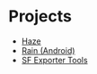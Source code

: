 # Projects

- [Haze](https://github.com/HafisCZ/Haze)
- [Rain (Android)](https://github.com/HafisCZ/AndroidRain)
- [SF Exporter Tools](https://hafiscz.github.io/sf-exporter)
